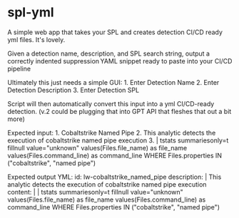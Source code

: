 # spl-yml
A simple web app that takes your SPL and creates detection CI/CD ready yml files. It's lovely.

Given a detection name, description, and SPL search string, output a correctly indented suppression YAML snippet ready to paste into your CI/CD pipeline

Ultimately this just needs a simple GUI:
    1. Enter Detection Name
    2. Enter Detection Description
    3. Enter Detection SPL

Script will then automatically convert this input into a yml CI/CD-ready detection. (v.2 could be plugging that into GPT API that fleshes that out a bit more)

Expected input:
    1. Cobaltstrike Named Pipe
    2. This analytic detects the execution of cobaltstrike named pipe execution
    3. | tstats summariesonly=t fillnull value="unknown" values(Files.file_name) as file_name values(Files.command_line) as command_line WHERE Files.properties IN ("cobaltstrike", "named pipe")

Expected output YML:
id: lw-cobaltstrike_named_pipe
description: | 
    This analytic detects the execution of cobaltstrike named pipe execution
content: |
    | tstats summariesonly=t fillnull value="unknown" values(Files.file_name) as file_name values(Files.command_line) as            command_line WHERE Files.properties IN ("cobaltstrike", "named pipe")